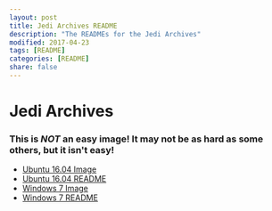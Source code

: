 ```yaml
---
layout: post
title: Jedi Archives README
description: "The READMEs for the Jedi Archives"
modified: 2017-04-23
tags: [README]
categories: [README]
share: false
---
```


# Jedi Archives

### This is *NOT* an easy image! It may not be as hard as some others, but it isn't easy!

 - [Ubuntu 16.04 Image](https://http.cat/404)
 - [Ubuntu 16.04 README](/ReadmeDump/JediArchiveUbuntu16)
 - [Windows 7 Image](https://http.cat/404)
 - [Windows 7 README](/ReadmeDump/JediArchiveWindows7)
